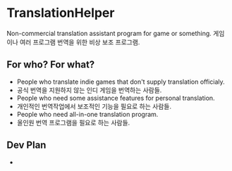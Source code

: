 # TranslationHelper
Non-commercial translation assistant program for game or something.
게임이나 여러 프로그램 번역을 위한 비상 보조 프로그램.
##  For who? For what?
* People who translate indie games that don't supply translation officialy.
* 공식 번역을 지원하지 않는 인디 게임을 번역하는 사람들.
* People who need some assistance features for personal translation.
* 개인적인 번역작업에서 보조적인 기능을 필요로 하는 사람들.
* People who need all-in-one translation program.
* 올인원 번역 프로그램을 필요로 하는 사람들.
##  Dev Plan
* 
